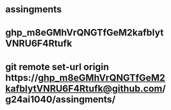 # assingments
# 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
# git remote set-url origin https://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@github.com/g24ai1040/assingments/
